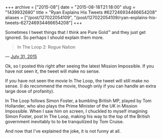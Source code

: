 +++
archive = ["2015-08"]
date = "2015-08-18T21:18:00"
slug = "1439932680"
title = "Ryan Explains His Tweets #627246934466654208"
aliases = ["/post/127022054109", "/post/127022054109/ryan-explains-his-tweets-627246934466654208"]
+++

Sometimes I tweet things that I think are Pure Gold™ and they just get
ignored. So perhaps I should explain them more.

> In The Loop 2: Rogue Nation

&mdash; [July 31, 2015][1]

Ok, so I posted this right after seeing the latest Mission Impossible. If
you have not seen it, the tweet will make no sense.

If you have not seen the movie In The Loop, the tweet will still make no
sense. (I do recommend the movie, though only if you can handle an extra
large dose of profanity).

In The Loop follows Simon Foster, a bumbling British MP, played by Tom
Hollander, who also plays the Prime Minister of the UK in Mission
Impossible. When I saw him on screen, I chuckled to myself imagining Simon
Foster, post In The Loop, making his way to the top of the British
government inevitably to to be tranquilized by Tom Cruise.

And now that I've explained the joke, it is not funny at all.

[1]: https://twitter.com/bismark/status/627246934466654208
